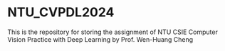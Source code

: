 # NTU_CVPDL2024
This is the repository for storing the assignment of NTU CSIE Computer Vision Practice with Deep Learning by Prof. Wen-Huang Cheng
